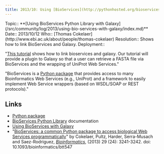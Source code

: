 ```yaml
---
title: 2013/10: Using [BioServices](http://pythonhosted.org/bioservices/index.html) Python Library [with Galaxy](http://pythonhosted.org/bioservices/applications.html#galaxy)
---
```

<div class='logbox'>
 Topic:: **[Using BioServices Python Library with Galaxy](/src/community/log/2013/using-bio-services-with-galaxy/index.md)**
 Date:: 2013/10/12
 Who:: [Thomas Cokelaer](http://www.ebi.ac.uk/about/people/thomas-cokelaer)
 Resolution:: Shows how to link BioServices and Galaxy.
 Deployment:: 
</div>

"[This tutorial](http://pythonhosted.org/bioservices/applications.html#galaxy) shows how to link bioservices and galaxy. Our tutorial will provide a plugin to Galaxy so that a user can retrieve a FASTA file via BioServices and the wrapping of UniProt Web Services."

"BioServices is a [Python package](http://pypi.python.org/pypi/bioservices) that provides access to many Bioinformatics Web Services (e.g., UniProt) and a framework to easily implement Web Service wrappers (based on WSDL/SOAP or REST protocols)."

## Links

* [Python package](http://pypi.python.org/pypi/bioservices)
* [BioServices Python Library](http://pythonhosted.org/bioservices/index.html) documentation
* [Using BioServices with Galaxy](http://pythonhosted.org/bioservices/applications.html#galaxy)
* "[BioServices: a common Python package to access biological Web Services programmatically](http://bioinformatics.oxfordjournals.org/content/29/24/3241)" by Cokelaer, Pultz, Harder, Serra-Musach and Saez-Rodriguez, *[Bioinformatics](http://bioinformatics.oxfordjournals.org/)*,  (2013) 29 (24): 3241-3242. doi: 10.1093/bioinformatics/btt547
